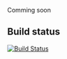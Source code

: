 Comming soon

## Build status
[![Build Status](https://travis-ci.org/[geissler]/[csl].png)](https://travis-ci.org/[geissler]/[csl])